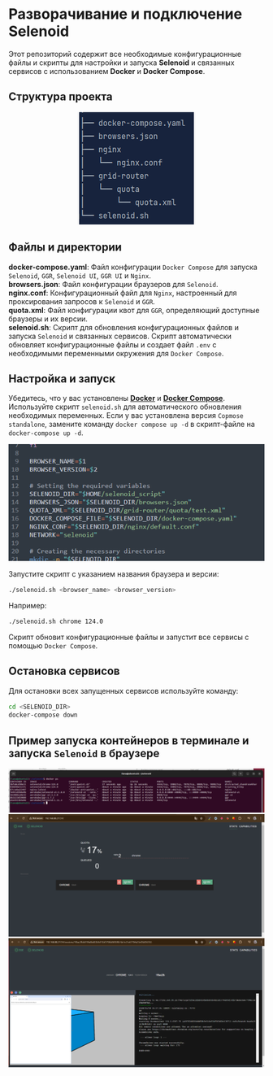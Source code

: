 # Разворачивание и подключение Selenoid

Этот репозиторий содержит все необходимые конфигурационные файлы и скрипты для настройки и запуска **Selenoid** и связанных
сервисов с использованием **Docker** и **Docker Compose**.

## Структура проекта
<p align="center">
      <img title="structure" src="media/structure.png" alt="structure">
</p>

## Файлы и директории
**docker-compose.yaml**: Файл конфигурации `Docker Compose` для запуска `Selenoid`, `GGR`, `Selenoid UI`, `GGR UI` и `Nginx`.   
**browsers.json**: Файл конфигурации браузеров для `Selenoid`.  
**nginx.conf**: Конфигурационный файл для `Nginx`, настроенный для проксирования запросов к `Selenoid` и `GGR`.  
**quota.xml**: Файл конфигурации квот для `GGR`, определяющий доступные браузеры и их версии.   
**selenoid.sh**: Скрипт для обновления конфигурационных файлов и запуска `Selenoid` и связанных сервисов.
Скрипт автоматически обновляет конфигурационные файлы и создает файл `.env` с необходимыми переменными 
окружения для `Docker Compose`.

## Настройка и запуск
Убедитесь, что у вас установлены **[Docker](https://docs.docker.com/engine/install/)** и **[Docker Compose](https://docs.docker.com/compose/install/linux/)**.
Используйте скрипт `selenoid.sh` для автоматического обновления необходимых переменных. 
Если у вас установлена версия `Copmose standalone`, замените команду `docker compose up -d` в скрипт-файле на `docker-compose up -d`.

<p align="center">
      <img title="selenoid.sh" src="media/variables.png" alt="selenoid.sh">
</p>

Запустите скрипт с указанием названия браузера и версии: 

```bash
./selenoid.sh <browser_name> <browser_version>
```
Например:

```bash
./selenoid.sh chrome 124.0
```
Скрипт обновит конфигурационные файлы и запустит все сервисы с помощью `Docker Compose`.

## Остановка сервисов
Для остановки всех запущенных сервисов используйте команду:

```bash
cd <SELENOID_DIR>
docker-compose down
```

## Пример запуска контейнеров в терминале и запуска `Selenoid` в браузере
<p align="center">
    <img title="selenoid" src="media/terminal.png" alt="selenoid">
    <img title="selenoid" src="media/selenoid1.png" alt="selenoid">
    <img title="selenoid" src="media/selenoid2.png" alt="selenoid">
</p>
